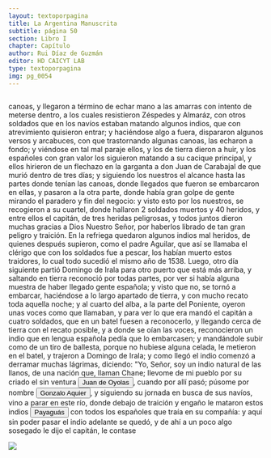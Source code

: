 ```yaml
---
layout: textoporpagina
title: La Argentina Manuscrita
subtitle: página 50
section: Libro I
chapter: Capítulo 
author: Rui Díaz de Guzmán
editor: HD CAICYT LAB
type: textoporpagina
img: pg_0054
---
```


<div class="row">
    <div class="column">
<p>canoas, y llegaron a término de echar mano a las amarras con intento de meterse dentro, a los cuales resistieron Zéspedes y Almaráz, con otros soldados que en los navíos estaban matando algunos indios, que con atrevimiento quisieron entrar; y haciéndose algo a fuera, dispararon algunos versos y arcabuces, con que trastornando algunas canoas, las echaron a fondo; y viéndose en tal mal paraje ellos, y los de tierra dieron a huir, y los españoles con gran valor los siguieron matando a su cacique principal, y ellos hirieron de un flechazo en la garganta a don Juan de Carabajal de que murió dentro de tres días; y siguiendo los nuestros el alcance hasta las partes donde tenían las canoas, donde llegados que fueron se embarcaron en ellas, y pasaron a la otra parte, donde había gran golpe de gente mirando el paradero y fin del negocio: y visto esto por los nuestros, se recogieron a su cuartel, donde hallaron 2 soldados muertos y 40 heridos, y entre ellos el capitán, de tres heridas peligrosas, y todos juntos dieron muchas gracias a Dios Nuestro Señor, por haberlos librado de tan gran peligro y traición. En la refriega quedaron algunos indios mal heridos, de quienes después supieron, como el padre Aguilar, que así se llamaba el clérigo que con los soldados fue a pescar, los habían muerto estos traidores, lo cual todo sucedió el mismo año de 1538. Luego, otro día siguiente partió Domingo de Irala para otro puerto que está más arriba, y saltando en tierra reconoció por todas partes, por ver si había alguna muestra de haber llegado gente española; y visto que no, se tornó a embarcar, haciéndose a lo largo apartado de tierra, y con mucho recato toda aquella noche; y al cuarto del alba, a la parte del Poniente, oyeron unas voces como que llamaban, y para ver lo que era mandó el capitán a cuatro soldados, que en un batel fuesen a reconocerlo, y llegando cerca de tierra con el recato posible, y a donde se oían las voces, reconocieron un indio que en lengua española pedía que lo embarcasen; y mandándole subir como de un tiro de ballesta, porque no hubiese alguna celada, le metieron en el batel, y trajeron a Domingo de Irala; y como llegó el indio comenzó a derramar muchas lágrimas, diciendo: &quot;Yo, Señor, soy un indio natural de las llanos, de una nación que, llaman Chane; llevome de mi pueblo por su criado el sin ventura <button class="balloon" data-balloon-pos="up" data-balloon-length="large" data-balloon="Refiere a Juan de Ayolas (Briviesca de la Bureba, Corona de Castilla, 1493 o ¿ca. 1510? – Candelaria del Chaco Boreal, gobernación del Río de la Plata y del Paraguay, 1538) era un explorador español que fuera vecino fundador de la primera Buenos Aires, acompañando al adelantado Pedro de Mendoza, y que nominalmente fuera nombrado como teniente de gobernador general de Asunción en 1537, para convertirse al poco tiempo y en forma igualmente nominal en gobernador del Río de la Plata y del Paraguay pero nunca ejercería como tal por estar en plena exploración.">Juan de Oyolas</button>, cuando por allí pasó; púsome por nombre <button class="balloon" data-balloon-pos="up" data-balloon-length="large" data-balloon="Gonzalo Chané. Sin embargo, el encuentro con este curioso personaje solo se produciría en 1540, cuando Irala condujo una primera entrada al Chaco. Fuentes documentales: &quot;Relación anónima de algunos sucesos ocurridos en la conquista del Río de la Plata, desdela partida de la armadilla que se despachó del puerto de Buenos Aires en busca de Juan de Ayolas, hasta la prisión de Álvar Núñez Cabeza de Vaca&quot;, en Comisión Oficial del IV Centenario de la Primera Fundación de Buenos Aires (1536-1936), Documentos Históricos y Geográficos Relativos a la Conquista y Colonización Rioplatense. Tomo 1: Memorias y Relaciones Históricas y Geográficas, Buenos Aires, Jacobo Peuser, 1941 (GGV 72/1157; AGI Patronato, 29, R. 3), marzo de 1545.">Gonzalo Aquier</button>, y siguiendo su jornada en busca de sus navíos, vino a parar en este río, donde debajo de traición y engaño le mataron estos indios <button class="balloon" data-balloon-pos="up" data-balloon-length="large" data-balloon="Los payaguás formaban parte del grupo lingüístico mataco-guaycurú. Han sido insistentemente descriptos por la literatura etnográfica clásica como irredimibles &quot;corsarios&quot; del Paraguay, que atacaban por igual a guaraníes y españoles río arriba, siendo actores cruciales de la historia de la temprana explotación y conquista de la región platense. Estudios más recientes criticaron esta evaluación etnocéntrica. Bibliografía: Mandrini, Raúl José, La Argentina Aborigen. De los primeros pobladores a 1910, Buenos Aires, Siglo Veintiuno, 2008; Susnik, Branislava, El rol de los indígenas en la formación y en la vivencia del Paraguay. Tomo II, Asunción, Universo, 1983; cultural. Suas relações com a bacia do Paraná e o Sul mato-grossense&quot;, enCarneiro Da Cunha, Manuela M. (org.), História dos índios no Brasil, San Pablo, Fundação de Amparo à Pesquisa do Estado de São Paulo-Companhia das Letras-Secretaria Municipal de Cultura Prefeitura do Município de São Paulo, 1992, pp. 457-474; Roulet, Florencia, La resistencia de los guaraní del Paraguay a la conquista española (1537-1556), Posadas, Editorial Universitaria de la Universidad Nacional de Misiones, 1993; Wright, Robin M.; Carneiro da Cunha, Manuela; et al, &quot;Destruction, Resistance, and Transformation -Southern, Coastal and Northen Brazil (1580-1890), en Salomon, Frank; Schwartz, Stuart B. (eds.), The Cambridge History of the Native Peoples of the Americas. Volume III. Part II, Cambridge, Cambridge University Press, 1999, pp. 287, 295, 299, 315, 324-328.">Payaguás</button> con todos los españoles que traía en su compañía: y aquí sin poder pasar el indio adelante se quedó, y de ahí a un poco algo sosegado le dijo el capitán, le contase</p></div>

<div class="column">
<a href="{{site.baseurl}}/assets/img/argentina_manuscrita/{{page.img}}.jpg"><img src="{{site.baseurl}}/assets/img/argentina_manuscrita/{{page.img}}.jpg"></a>
</div>
</div>